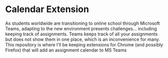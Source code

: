 # Calendar Extension
As students worldwide are transitioning to online school through Microsoft Teams, adapting to the new environment presents challenges... including keeping track of assignments. Teams keeps track of all your assignments but does not show them in one place, which is an inconvenience for many. This repository is where I'll be keeping extensions for Chrome (and possibly Firefox) that will add an assignment calendar to MS Teams